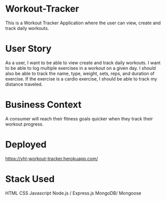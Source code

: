 # Workout-Tracker

This is a Workout Tracker Application where the user can view, create and track daily workouts.

# User Story
As a user, I want to be able to view create and track daily workouts. I want to be able to log multiple exercises in a workout on a given day. I should also be able to track the name, type, weight, sets, reps, and duration of exercise. If the exercise is a cardio exercise, I should be able to track my distance traveled.

# Business Context
A consumer will reach their fitness goals quicker when they track their workout progress.

# Deployed
https://yhl-workout-tracker.herokuapp.com/

# Stack Used
HTML
CSS
Javascript
Node.js / Express.js
MongoDB/ Mongoose
